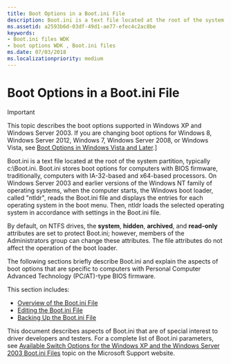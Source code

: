 ```yaml
---
title: Boot Options in a Boot.ini File
description: Boot.ini is a text file located at the root of the system partition, typically c:\Boot.ini. Boot.ini stores boot options for computers with BIOS firmware, traditionally, computers with x86 and x64-based processors.
ms.assetid: a2593b6d-03df-49d1-ae77-efec4c2ac8be
keywords:
- Boot.ini files WDK
- boot options WDK , Boot.ini files
ms.date: 07/03/2018
ms.localizationpriority: medium
---
```


# Boot Options in a Boot.ini File

> [!IMPORTANT] 
> This topic describes the boot options supported in Windows XP and Windows Server 2003. If you are changing boot options for Windows 8, Windows Server 2012, Windows 7, Windows Server 2008, or Windows Vista, see [Boot Options in Windows Vista and Later](boot-options-in-windows-vista-and-later.md).\]

Boot.ini is a text file located at the root of the system partition, typically c:\\Boot.ini. Boot.ini stores boot options for computers with BIOS firmware, traditionally, computers with IA-32-based and x64-based processors. On Windows Server 2003 and earlier versions of the Windows NT family of operating systems, when the computer starts, the Windows boot loader, called "ntldr", reads the Boot.ini file and displays the entries for each operating system in the boot menu. Then, ntldr loads the selected operating system in accordance with settings in the Boot.ini file.

By default, on NTFS drives, the **system**, **hidden**, **archived**, and **read-only** attributes are set to protect Boot.ini; however, members of the Administrators group can change these attributes. The file attributes do not affect the operation of the boot loader.

The following sections briefly describe Boot.ini and explain the aspects of boot options that are specific to computers with Personal Computer Advanced Technology (PC/AT)-type BIOS firmware.

This section includes:

- [Overview of the Boot.ini File](overview-of-the-boot-ini-file.md)
- [Editing the Boot.ini File](editing-the-boot-ini-file.md)
- [Backing Up the Boot.ini File](backing-up-the-boot-ini-file.md)

This document describes aspects of Boot.ini that are of special interest to driver developers and testers. For a complete list of Boot.ini parameters, see [Available Switch Options for the Windows XP and the Windows Server 2003 Boot.ini Files](https://go.microsoft.com/fwlink/p/?linkid=137742) topic on the Microsoft Support website.

